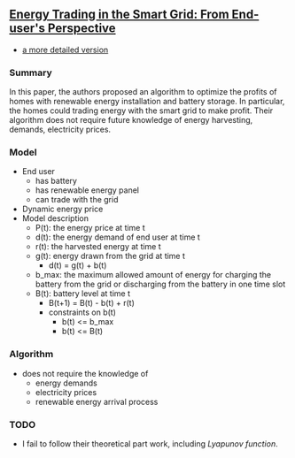 ## [Energy Trading in the Smart Grid: From End-user's Perspective](http://ieeexplore.ieee.org/xpls/abs_all.jsp?arnumber=6810288)

- [a more detailed version](http://web.cse.ohio-state.edu/~prasun/publications/conf/asilomar13_smartgrid.pdf)

### Summary
In this paper, the authors proposed an algorithm to optimize the profits of homes with renewable energy installation and battery storage. In particular, the homes could trading energy with the smart grid to make profit. Their algorithm does not require future knowledge of energy harvesting, demands, electricity prices.

### Model
- End user
  - has battery
  - has renewable energy panel
  - can trade with the grid
- Dynamic energy price
- Model description
  - P(t): the energy price at time t
  - d(t): the energy demand of end user at time t
  - r(t): the harvested energy at time t
  - g(t): energy drawn from the grid at time t
    - d(t) = g(t) + b(t)
  - b_max: the maximum allowed amount of energy for charging the battery from the grid or discharging from the battery in one time slot
  - B(t): battery level at time t
    - B(t+1) = B(t) - b(t) + r(t)
    - constraints on b(t)
      - b(t) <= b_max
      - b(t) <= B(t)
    
### Algorithm
- does not require the knowledge of 
  - energy demands
  - electricity prices
  - renewable energy arrival process
  
### TODO
- I fail to follow their theoretical part work, including *Lyapunov function*.
